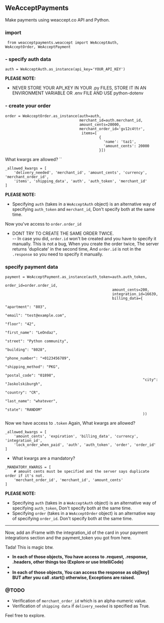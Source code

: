
## WeAcceptPayments  
Make payments using weaccept.co API and Python.  

### import 
<code> from weacceptpayments.weaccept import WeAcceptAuth, WeAcceptOrder, WeAcceptPayment </code>  
  
###  - specify auth data  
``` auth = WeAcceptAuth.as_instance(api_key='YOUR_API_KEY') ```

__PLEASE NOTE:__ 
- NEVER STORE YOUR API_KEY IN YOUR .py FILES, STORE IT IN AN ENVIRONMENT VARIABLE OR .env FILE AND USE python-dotenv  
### - create your order 
``` 
order = WeAcceptOrder.as_instance(auth=auth,
                                  merchant_id=auth.merchant_id,
                                  amount_cents=20000,
                                  merchant_order_id='gv12c4ttr',
                                   items=[  
                                           {  
                                             'name': 'taz1',  
                                             'amount_cents': 20000  
                                           }])
```

What kwargs are allowed? ``
```
_allowed_kwargs = [  
    'delivery_needed', 'merchant_id', 'amount_cents', 'currency', 'merchant_order_id',  
    'items', 'shipping_data', 'auth', 'auth_token', 'merchant_id'  
]
```
__PLEASE NOTE:__ 
- Specifying `auth` (takes in a `WeAcceptAuth` object) is an alternative way of specifying `auth_token` and `merchant_id`, Don't specify both at the same time.

Now you've access to `order.order_id`  
-  DONT TRY TO CREATE THE SAME ORDER TWICE.  
--  In case you did, `order.id` won't be created and you have to specify it manually. This is not a bug, When you create the order twice, The server returns 'duplicate' in the second time, And `order.id` is not in the `.response` so you need to specify it manually.  
  
### specify payment data  
```
payment = WeAcceptPayment.as_instance(auth_token=auth.auth_token,
                                                 order_id=order.order_id,
                                                 amount_cents=200,
                                                 integration_id=16639,
                                                 billing_data={  
                                                               "apartment": "803",  
                                                               "email": "test@example.com",  
                                                               "floor": "42",  
                                                               "first_name": "LeOndaz",  
                                                               "street": "Python community",  
                                                               "building": "8028",  
                                                               "phone_number": "+0123456789",  
                                                               "shipping_method": "PKG",  
                                                               "postal_code": "01898",  
                                                               "city": "Jaskolskiburgh",  
                                                               "country": "CR",  
                                                               "last_name": "whatever",  
                                                               "state": "RANDOM"  
                                                               ))
  ```
Now we have access to `.token` 
Again, What kwargs are allowed? 

```
_allowed_kwargs = [  
    'amount_cents', 'expiration', 'billing_data', 'currency', 'integration_id',  
    'lock_order_when_paid', 'auth', 'auth_token', 'order', 'order_id'  
]
```
- What kwargs are a mandatory? 
```
_MANDATORY_KWARGS = [  
    # amount cents must be specified and the server says duplicate order if it's not.  
    'merchant_order_id', 'merchant_id', 'amount_cents'  
]
```

  __PLEASE NOTE:__ 
  - Specifying `auth` (takes in a `WeAcceptAuth` object) is an alternative way of specifying `auth_token`, Don't specify both at the same time.
  - Specifying `order` (takes in a `WeAcceptOrder` object) is an alternative way of specifying `order_id`. Don't specify both at the same time.
  
  <hr>
Now, add an iFrame with the integration_id of the card in your payment integrations section and the payment_token you got from here.  
  
Tada! This is magic btw.  
  

  
- __In each of those objects, You have access to .request, .response, .headers, other things too (Explore or use IntelliCode)__  
- <br>
- __In each of those objects, You can access the response as obj[key] BUT after you call .start() otherwise, Exceptions are raised.__  
  
 ### @TODO
- Verification of `merchant_order_id` which is an alpha-numeric value.
- Verification of `shipping data` if `delivery_needed` is specified as True.
  
Feel free to explore.  
